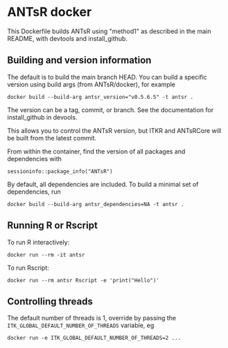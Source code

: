# ANTsR docker

This Dockerfile builds ANTsR using "method1" as described in the main README,
with devtools and install_github.

## Building and version information

The default is to build the main branch HEAD. You can build a specific version
using build args (from ANTsR/docker), for example

```
docker build --build-arg antsr_version="v0.5.6.5" -t antsr .
```

The version can be a tag, commit, or branch. See the documentation for
install_github in devools.

This allows you to control the ANTsR version, but ITKR and ANTsRCore will be
built from the latest commit.

From within the container, find the version of all packages and dependencies
with 

```
sessioninfo::package_info("ANTsR")
```

By default, all dependencies are included. To build a minimal set of
dependencies, run 

```
docker build --build-arg antsr_dependencies=NA -t antsr .
```

## Running R or Rscript

To run R interactively:

```
docker run --rm -it antsr
```

To run Rscript:

```
docker run --rm antsr Rscript -e 'print("Hello")'
```

## Controlling threads

The default number of threads is 1, override by passing the
`ITK_GLOBAL_DEFAULT_NUMBER_OF_THREADS` variable, eg 

```
docker run -e ITK_GLOBAL_DEFAULT_NUMBER_OF_THREADS=2 ...
```

